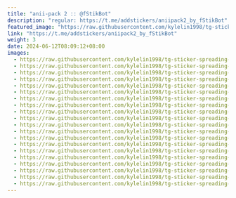 ```yaml
---
title: "anii-pack 2 :: @fStikBot"
description: "regular: https://t.me/addstickers/aniipack2_by_fStikBot"
featured_image: "https://raw.githubusercontent.com/kylelin1998/tg-sticker-spreading-worldwide-images/main/img/5afcb514-9b3b-4ad5-a0e3-c08fe3b4bb4c.jpg"
link: "https://t.me/addstickers/aniipack2_by_fStikBot"
weight: 3
date: 2024-06-12T08:09:12+08:00
images:
  - https://raw.githubusercontent.com/kylelin1998/tg-sticker-spreading-worldwide-images/main/img/5afcb514-9b3b-4ad5-a0e3-c08fe3b4bb4c.jpg
  - https://raw.githubusercontent.com/kylelin1998/tg-sticker-spreading-worldwide-images/main/img/4f980d78-f864-41fa-ac27-ed3c023e8f3d.jpg
  - https://raw.githubusercontent.com/kylelin1998/tg-sticker-spreading-worldwide-images/main/img/7ea8f2d1-9191-42a1-bce7-97a4d59d2e36.jpg
  - https://raw.githubusercontent.com/kylelin1998/tg-sticker-spreading-worldwide-images/main/img/8de72c16-4e2b-48b7-8d85-f88ef39d1301.jpg
  - https://raw.githubusercontent.com/kylelin1998/tg-sticker-spreading-worldwide-images/main/img/064bc6ae-3757-4db6-81f8-464991ba1c2c.jpg
  - https://raw.githubusercontent.com/kylelin1998/tg-sticker-spreading-worldwide-images/main/img/f79e17dc-438a-4d9d-9dca-b1ddc89d5fbb.jpg
  - https://raw.githubusercontent.com/kylelin1998/tg-sticker-spreading-worldwide-images/main/img/dbbf9545-bb6b-4cfe-b800-c3bf36fc64d8.jpg
  - https://raw.githubusercontent.com/kylelin1998/tg-sticker-spreading-worldwide-images/main/img/ce03e45f-bde0-4b4f-9d31-eee1f2091d02.jpg
  - https://raw.githubusercontent.com/kylelin1998/tg-sticker-spreading-worldwide-images/main/img/f6bbb91f-1b48-407a-9451-415a5c9a193e.jpg
  - https://raw.githubusercontent.com/kylelin1998/tg-sticker-spreading-worldwide-images/main/img/6c268ca5-ccd4-46d0-a113-ed9980aa7543.jpg
  - https://raw.githubusercontent.com/kylelin1998/tg-sticker-spreading-worldwide-images/main/img/7b9cff09-757b-4439-b3e4-763bf5478847.jpg
  - https://raw.githubusercontent.com/kylelin1998/tg-sticker-spreading-worldwide-images/main/img/e8cf571f-c7f5-46ae-8cd8-51107dfebc9f.jpg
  - https://raw.githubusercontent.com/kylelin1998/tg-sticker-spreading-worldwide-images/main/img/c2eb96fd-1b99-4b48-8835-224f70ad9da4.jpg
  - https://raw.githubusercontent.com/kylelin1998/tg-sticker-spreading-worldwide-images/main/img/00c4841e-7fe5-4134-86f0-d1507e23f60b.jpg
  - https://raw.githubusercontent.com/kylelin1998/tg-sticker-spreading-worldwide-images/main/img/5e7bd028-3ed6-41cb-8c03-31dffe6434d1.jpg
  - https://raw.githubusercontent.com/kylelin1998/tg-sticker-spreading-worldwide-images/main/img/8acd66e8-27d4-45b9-9179-37a3ab7d72dc.jpg
  - https://raw.githubusercontent.com/kylelin1998/tg-sticker-spreading-worldwide-images/main/img/86159638-5cd7-4dd7-998b-c646de20f0df.jpg
  - https://raw.githubusercontent.com/kylelin1998/tg-sticker-spreading-worldwide-images/main/img/181545f4-8d38-47e6-9276-7ca45168d91a.jpg
  - https://raw.githubusercontent.com/kylelin1998/tg-sticker-spreading-worldwide-images/main/img/5e610abc-df77-48ac-9e56-6eef297f0b67.jpg
  - https://raw.githubusercontent.com/kylelin1998/tg-sticker-spreading-worldwide-images/main/img/1aec6c77-a13a-41c3-844a-59c385a2f511.jpg
---
```

